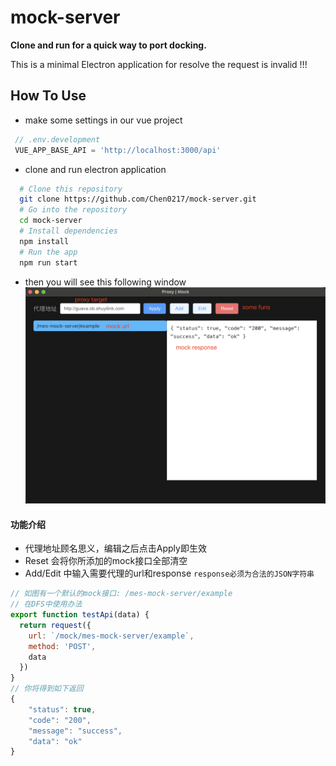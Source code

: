 # mock-server

**Clone and run for a quick way to port docking.**

This is a minimal Electron application for resolve the request is invalid !!!

## How To Use

 - make some settings in our vue project
 ```javascript
  // .env.development
  VUE_APP_BASE_API = 'http://localhost:3000/api'
 ```

- clone and run electron application
```bash
  # Clone this repository
  git clone https://github.com/Chen0217/mock-server.git
  # Go into the repository
  cd mock-server
  # Install dependencies
  npm install
  # Run the app
  npm run start
```

- then you will see this following window 
![home](./readme/doc1.png)

#### 功能介绍
* 代理地址顾名思义，编辑之后点击Apply即生效
* Reset 会将你所添加的mock接口全部清空
* Add/Edit 中输入需要代理的url和response `response必须为合法的JSON字符串`

```javascript
// 如图有一个默认的mock接口: /mes-mock-server/example
// 在DFS中使用办法
export function testApi(data) {
  return request({
    url: `/mock/mes-mock-server/example`,
    method: 'POST',
    data
  })
}
// 你将得到如下返回
{
    "status": true,
    "code": "200",
    "message": "success",
    "data": "ok"
}
```